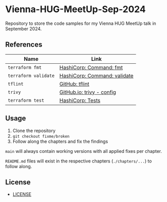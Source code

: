 # Vienna-HUG-MeetUp-Sep-2024

Repository to store the code samples for my Vienna HUG MeetUp talk in September 2024.

## References

| Name                 | Link                                                                                                    |
| -------------------- | ------------------------------------------------------------------------------------------------------- |
| `terraform fmt`      | [HashiCorp: Command: fmt](https://developer.hashicorp.com/terraform/cli/commands/fmt)                   |
| `terraform validate` | [HashiCorp: Command: validate](https://developer.hashicorp.com/terraform/cli/commands/validate)         |
| `tflint`             | [GitHub: tflint](https://github.com/terraform-linters/tflint)                                           |
| `trivy`              | [GitHub.io: trivy - config](https://aquasecurity.github.io/trivy/v0.33/docs/misconfiguration/scanning/) |
| `terraform test`     | [HashiCorp: Tests](https://developer.hashicorp.com/terraform/language/tests)                            |

## Usage

1. Clone the repository
2. `git checkout fixme/broken`
3. Follow along the chapters and fix the findings

`main` will always contain working versions with all applied fixes per chapter.

`README.md` files will exist in the respective chapters (`./chapters/...`) to follow along.

## License

- [LICENSE](./LICENSE)
